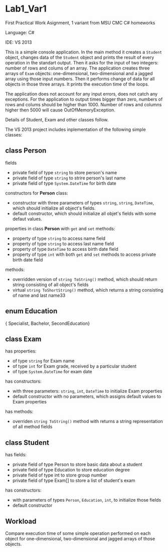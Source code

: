 # Lab1_Var1

First Practical Work Asignment, 1 variant from MSU CMC C# homeworks

Language: C#

IDE: VS 2013

This is a simple console application.
In the main method it creates a `Student` object, changes data of the `Student` object and prints the result of every operation in the standart output.
Then it asks for the input of two integers: number of rows and colums of an array.
The application creates three arrays of `Exam` objects: one-dimensional, two-dimensional and a jagged array using those input numbers.
Then it performs change of data for all objects in those three arrays.
It prints the execution time of the loops.

The application does not account for any input errors, does not catch any exceptions.
For the application to output times bigger than zero, numbers of rows and colums should be higher than 1000.
Number of rows and columns higher then 5000 will cause OutOfMemoryException.

Details of Student, Exam and other classes follow.

The VS 2013 project includes inplementation of the following simple classes:

## class **Person**
fields
* private field of type `string` to store person's name
* private field of type `string` to strire person's last name
* private field of type `System.DateTime` for birth date

constructors for **Person** class:
* constructor with three parameters of types `string`, `string`, `DateTime`,
  which should initialize all object's fields.
* default constructor, which should initialize all objet's fields with some defaut values.

properties in class **Person** with `get` and `set` methods:
* property of type `string` to access name field
* property of type `string` to access last name field
* property of type `DateTime` to access birth date field
* property of type `int` with both `get` and `set` methods to access private birth date field

methods:
* overridden version of `string ToString()` method, which should return string consisting of all object's fields
* virtual `string ToShortString()` method, which returns a string consisting of name and last name33

## enum Education
{ Specialist, Bachelor, SecondEducation}

## class Exam

has properties:
* of type `string` for Exam name
* of type `int` for Exam grade, received by a particular student
* of type `System.DateTime` for exam date

has constructors:
* with three parameters: `string`, `int`, `DateTime` to initialize Exam properties
* default constructor with no parameters, which assigns default values to Exam properties

has methods:
* overriden `string ToString()` method with returns a string representation of all method fields

## class Student

has fields:
* private field of type Person to store basic data about a student
* private field of type Education to store education degree
* private field of type int to store group number
* private field of type Exam[] to store a list of student's exam

has constructors:
* with parameters of types `Person`, `Education`, `int`, to initialize those fields
* default constructor

## Workload

Compare execution time of some simple operation performed on each object for one-dimensional, two-dimensional and jagged arrays of those objects.
